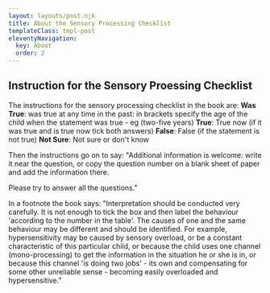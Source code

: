 ```yaml
---
layout: layouts/post.njk
title: About the Sensory Processing Checklist
templateClass: tmpl-post
eleventyNavigation:
  key: About
  order: 2
---
```


## Instruction for the Sensory Proessing Checklist

The instructions for the sensory processing checklist in the book are:
**Was True**: was true at any time in the past: in brackets specify the age of the child when the statement was true - eg (two-five years)
**True**: True now (if it was true and is true now tick both answers)
**False**: False (if the statement is not true)
**Not Sure**: Not sure or don't know

Then the instructions go on to say: "Additional information is welcome: write it near the question, or copy the question number on a blank sheet of paper and add the information there. 

Please try to answer all the questions."

In a footnote the book says:
"Interpretation should be conducted very carefully. It is not enough to tick the box and then label the behaviour 'according to the number in the table'. The causes of one and the same behaviour may be different and should be identified. For example, hypersensitivity may be caused by sensory overload, or be a constant characteristic of this particular child, or because the child uses one channel (mono-processing) to get the information in the situation he or she is in, or because this channel 'is doing two jobs' - its own and compensating for some other unreliable sense - becoming easily overloaded and hypersensitive."
